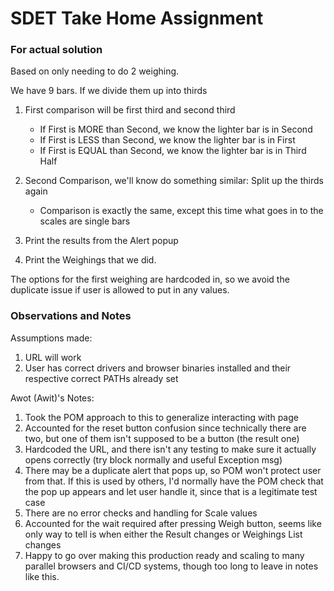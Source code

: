 # SDET Take Home Assignment

### For actual solution

Based on only needing to do 2 weighing.

We have 9 bars. If we divide them up into thirds

1. First comparison will be first third and second third
    - If First is MORE than Second, we know the lighter bar is in Second
    - If First is LESS than Second, we know the lighter bar is in First
    - If First is EQUAL than Second, we know the lighter bar is in Third Half
2. Second Comparison, we'll know do something similar: Split up the thirds again
    - Comparison is exactly the same, except this time what goes in to the scales are single bars

3. Print the results from the Alert popup

4. Print the Weighings that we did.

The options for the first weighing are hardcoded in, so we avoid the duplicate issue if user is allowed to put in
any values.

### Observations and Notes

Assumptions made:
1. URL will work
2. User has correct drivers and browser binaries installed and their respective correct PATHs already set

Awot (Awit)'s Notes:
1. Took the POM approach to this to generalize interacting with page
2. Accounted for the reset button confusion since technically there are two, but one of them isn't supposed to be a button (the result one)
3. Hardcoded the URL, and there isn't any testing to make sure it actually opens correctly (try block normally and useful Exception msg)
4. There may be a duplicate alert that pops up, so POM won't protect user from that. If this is used by others,
   I'd normally have the POM check that the pop up appears and let user handle it, since that is a legitimate test case
5. There are no error checks and handling for Scale values
6. Accounted for the wait required after pressing Weigh button, seems like only way to tell is when either the Result changes or Weighings List changes
6. Happy to go over making this production ready and scaling to many parallel browsers and CI/CD systems, though too long to leave in notes like this.

